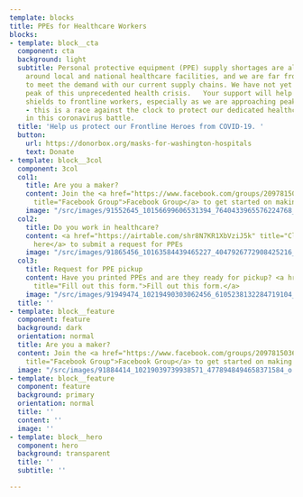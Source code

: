```yaml
---
template: blocks
title: PPEs for Healthcare Workers
blocks:
- template: block__cta
  component: cta
  background: light
  subtitle: Personal protective equipment (PPE) supply shortages are already happening
    around local and national healthcare facilities, and we are far from being able
    to meet the demand with our current supply chains. We have not yet reached the
    peak of this unprecedented health crisis.   Your support will help us supply face
    shields to frontline workers, especially as we are approaching peak resource use
    - this is a race against the clock to protect our dedicated healthcare professionals
    in this coronavirus battle.
  title: 'Help us protect our Frontline Heroes from COVID-19. '
  button:
    url: https://donorbox.org/masks-for-washington-hospitals
    text: Donate
- template: block__3col
  component: 3col
  col1:
    title: Are you a maker?
    content: Join the <a href="https://www.facebook.com/groups/209781503693623/?fref=nf"
      title="Facebook Group">Facebook Group</a> to get started on making PPEs<br>
    image: "/src/images/91552645_10156699606531394_7640433965576224768_n.jpg"
  col2:
    title: Do you work in healthcare?
    content: <a href="https://airtable.com/shr8N7KR1XbVziJ5k" title="Click here">Click
      here</a> to submit a request for PPEs
    image: "/src/images/91865456_10163584439465227_4047926772908425216_o.jpg"
  col3:
    title: Request for PPE pickup
    content: Have you printed PPEs and are they ready for pickup? <a href="https://airtable.com/shriWHxJj5lhjHIdJ"
      title="Fill out this form.">Fill out this form.</a>
    image: "/src/images/91949474_10219490303062456_6105238132284719104_o.jpg"
  title: ''
- template: block__feature
  component: feature
  background: dark
  orientation: normal
  title: Are you a maker?
  content: Join the <a href="https://www.facebook.com/groups/209781503693623/?fref=nf"
    title="Facebook Group">Facebook Group</a> to get started on making PPEs<br>
  image: "/src/images/91884414_10219039739938571_4778948494658371584_o (1).jpg"
- template: block__feature
  component: feature
  background: primary
  orientation: normal
  title: ''
  content: ''
  image: ''
- template: block__hero
  component: hero
  background: transparent
  title: ''
  subtitle: ''

---
```

